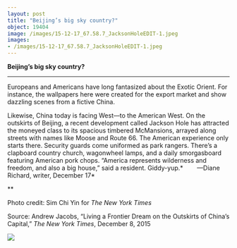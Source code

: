 ```yaml
---
layout: post
title: "Beijing’s big sky country?"
object: 19404
image: /images/15-12-17_67.58.7_JacksonHoleEDIT-1.jpeg
images:
- /images/15-12-17_67.58.7_JacksonHoleEDIT-1.jpeg
---
```

**Beijing’s big sky country?**

****

Europeans and Americans have long fantasized about the Exotic Orient. For instance, the wallpapers here were created for the export market and show dazzling scenes from a fictive China. 

Likewise, China today is facing West—to the American West. On the outskirts of Beijing, a recent development called Jackson Hole has attracted the moneyed class to its spacious timbered McMansions, arrayed along streets with names like Moose and Route 66. The American experience only starts there. Security guards come uniformed as park rangers. There’s a clapboard country church, wagonwheel lamps, and a daily smorgasboard featuring American pork chops. “America represents wilderness and freedom, and also a big house,” said a resident. Giddy-yup.*     
   —Diane Richard, writer, December 17*

**

Photo credit: Sim Chi Yin for *The New York Times*

Source: Andrew Jacobs, “Living a Frontier Dream on the Outskirts of China’s Capital,” *The New York Times*, December 8, 2015

![]({{siteurl.base}}/images/15-12-17_67.58.7_JacksonHoleEDIT-1.jpeg)
